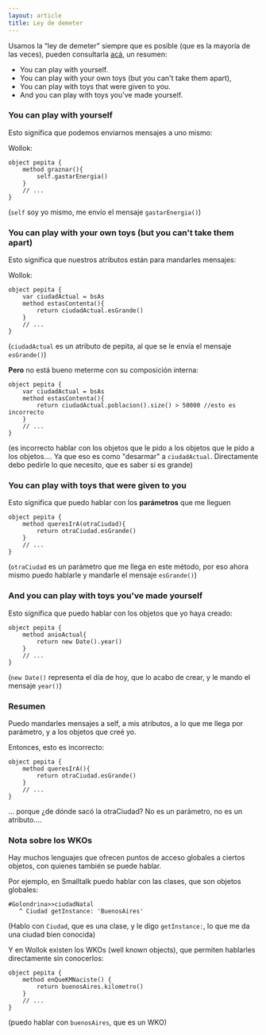 ```yaml
---
layout: article
title: Ley de demeter
---
```


Usamos la “ley de demeter” siempre que es posible (que es la mayoría de las veces), pueden consultarla [acá](https://es.wikipedia.org/wiki/Ley_de_Demeter), un resumen:

* You can play with yourself.
* You can play with your own toys (but you can't take them apart),
* You can play with toys that were given to you.
* And you can play with toys you've made yourself.

### You can play with yourself

Esto significa que podemos enviarnos mensajes a uno mismo:

Wollok:

```wollok
object pepita {
    method graznar(){
        self.gastarEnergia()
    }
    // ...
}
```

(`self` soy yo mismo, me envío el mensaje `gastarEnergia()`)

### You can play with your own toys (but you can't take them apart)

Esto significa que nuestros atributos están para mandarles mensajes:

Wollok:

```Wollok
object pepita {
    var ciudadActual = bsAs
    method estasContenta(){
        return ciudadActual.esGrande()
    }
    // ...
}
```

(`ciudadActual` es un atributo de pepita, al que se le envía el mensaje `esGrande()`)

**Pero** no está bueno meterme con su composición interna:

```Wollok
object pepita {
    var ciudadActual = bsAs
    method estasContenta(){
        return ciudadActual.poblacion().size() > 50000 //esto es incorrecto
    }
    // ...
}
```

(es incorrecto hablar con los objetos que le pido a los objetos que le pido a los objetos.... Ya que eso es como "desarmar" a `ciudadActual`. Directamente debo pedirle lo que necesito, que es saber si es grande)

### You can play with toys that were given to you

Esto significa que puedo hablar con los **parámetros** que me lleguen

```Wollok
object pepita {
    method queresIrA(otraCiudad){
        return otraCiudad.esGrande()
    }
    // ...
}
```

(`otraCiudad` es un parámetro que me llega en este método, por eso ahora mismo puedo hablarle y mandarle el mensaje `esGrande()`)

### And you can play with toys you've made yourself

Esto significa que puedo hablar con los objetos que yo haya creado:

```Wollok
object pepita {
    method anioActual{
        return new Date().year()
    }
    // ...
}
```
(`new Date()` representa el día de hoy, que lo acabo de crear, y le mando el mensaje `year()`)

### Resumen

Puedo mandarles mensajes a self, a mis atributos, a lo que me llega por parámetro, y a los objetos que creé yo.

Entonces, esto es incorrecto:

```Wollok
object pepita {
    method queresIrA(){
        return otraCiudad.esGrande()
    }
    // ...
}
```

... porque ¿de dónde sacó la otraCiudad? No es un parámetro, no es un atributo....

### Nota sobre los WKOs

Hay muchos lenguajes que ofrecen puntos de acceso globales a ciertos objetos, con quienes también se puede hablar. 

Por ejemplo, en Smalltalk puedo hablar con las clases, que son objetos globales:

```Smalltalk
#Golondrina>>ciudadNatal
   ^ Ciudad getInstance: 'BuenosAires'
```
(Hablo con `Ciudad`, que es una clase, y le digo `getInstance:`, lo que me da una ciudad bien conocida)

Y en Wollok existen los WKOs (well known objects), que permiten hablarles directamente sin conocerlos:

```Wollok
object pepita {
    method enQueKMNaciste() {
        return buenosAires.kilometro()
    }
    // ...
}
```

(puedo hablar con `buenosAires`, que es un WKO)
